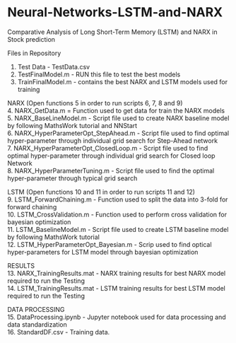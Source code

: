 # Neural-Networks-LSTM-and-NARX

Comparative Analysis of Long Short-Term Memory (LSTM) and NARX in Stock prediction<br/>

Files in Repository <br/>  
1. Test Data - TestData.csv <br/> 
2. TestFinalModel.m - RUN this file to test the best models <br/>
3. TrainFinalModel.m - contains the best NARX and LSTM models used for training <br/>

NARX (Open functions 5 in order to run scripts 6, 7, 8 and 9) <br/>
4. NARX_GetData.m = Function used to get data for train the NARX models<br/>
5. NARX_BaseLineModel.m - Script file used to create NARX baseline model by following MathsWork tutorial and NNStart<br/>
6. NARX_HyperParameterOpt_StepAhead.m - Script file used to find optimal hyper-parameter through individual grid search for Step-Ahead network<br/>
7. NARX_HyperParameterOpt_ClosedLoop.m - Script file used to find optimal hyper-parameter through individual grid search for Closed loop Network<br/>
8. NARX_HyperParameterTuning.m - Script file used to find the optimal hyper-parameter through typical grid search<br/>

LSTM (Open functions 10 and 11 in order to run scripts 11 and 12) <br/>
9. LSTM_ForwardChaining.m - Function used to split the data into 3-fold for forward chaining <br/>
10. LSTM_CrossValidation.m - Function used to perform cross validation for bayesian optimization <br/>
11. LSTM_BaselineModel.m - Script file used to create LSTM baseline model by following MathsWork tutorial <br/>
12. LSTM_HyperParameterOpt_Bayesian.m - Scrip used to find optical hyper-parameters for LSTM model through bayesian optimization <br/>

RESULTS <br/>
13. NARX_TrainingResults.mat - NARX training results for best NARX model required to run the Testing <br/>
14. LSTM_TrainingResults.mat - LSTM training results for best LSTM model required to run the Testing <br/>

DATA PROCESSING <br/>
15. DataProcessing.ipynb - Jupyter notebook used for data processing and data standardization <br/> 
16. StandardDF.csv - Training data. <br/>
